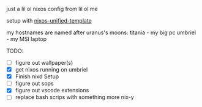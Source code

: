 just a lil ol nixos config from lil ol me

setup with [nixos-unified-template](https://github.com/juspay/nixos-unified-template)

my hostnames are named after uranus's moons:
titania - my big pc
umbriel - my MSI laptop


TODO:
- [ ] figure out wallpaper(s)
- [x] get nixos running on umbriel
- [x] Finish nixd Setup
- [ ] figure out sops
- [x] figure out vscode extensions
- [ ] replace bash scrips with something more nix-y